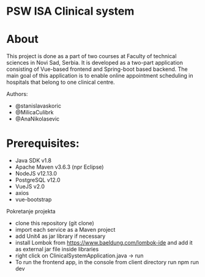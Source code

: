 # PSW ISA Clinical system

# About
This project is done as a part of two courses at Faculty of technical sciences in Novi Sad, Serbia. It is developed as a two-part application consisting of Vue-based frontend and Spring-boot based backend. The main goal of this application is to enable online appointment scheduling in hospitals that belong to one clinical centre.

Authors:
 - @stanislavaskoric
 - @MilicaCulibrk
 - @AnaNikolasevic

# Prerequisites:
- Java SDK v1.8<br>
- Apache Maven v3.6.3 (npr Eclipse)<br>
- NodeJS v12.13.0<br>
- PostgreSQL v12.0<br>
- VueJS v2.0
- axios
- vue-bootstrap

    
Pokretanje projekta
- clone this repository (git clone)
- import each service as a Maven project
- add Unit4 as jar library if necessary
- install Lombok from https://www.baeldung.com/lombok-ide and add it as external jar file inside libraries
- right click on ClinicalSystemApplication.java -> run 
- To run the frontend app, in the console from client directory run npm run dev 

